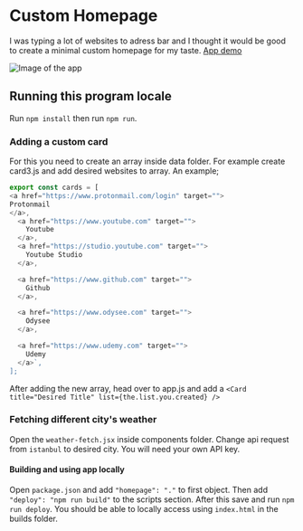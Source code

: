 # Custom Homepage

I was typing a lot of websites to adress bar and I thought it would be good to create a minimal custom homepage for my taste.
[App demo](https://yusufipk.github.io/custom-homepage/)

![Image of the app](./src/img/homepage.png)

## Running this program locale

Run `npm install` then run `npm run`.

### Adding a custom card

For this you need to create an array inside data folder. For example create card3.js and add desired websites to array. An example;

```javascript
export const cards = [
<a href="https://www.protonmail.com/login" target="">
Protonmail
</a>,
  <a href="https://www.youtube.com" target="">
    Youtube
  </a>,
  <a href="https://studio.youtube.com" target="">
    Youtube Studio
  </a>,

  <a href="https://www.github.com" target="">
    Github
  </a>,

  <a href="https://www.odysee.com" target="">
    Odysee
  </a>,

  <a href="https://www.udemy.com" target="">
    Udemy
  </a>`,
];
```

After adding the new array, head over to app.js and add a `<Card title="Desired Title" list={the.list.you.created} />`

### Fetching different city's weather

Open the `weather-fetch.jsx` inside components folder. Change api request from `istanbul` to desired city. You will need your own API key.

#### Building and using app locally

Open `package.json` and add `"homepage": "."` to first object. Then add `"deploy": "npm run build"` to the scripts section. After this save and run `npm run deploy`. You should be able to locally access using `index.html` in the builds folder.
